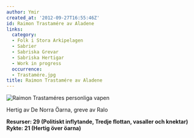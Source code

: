 ```yaml
---
author: Ymir
created_at: '2012-09-27T16:55:46Z'
id: Raimon Trastamére av Aladene
links:
  category:
  - Folk i Stora Arkipelagen
  - Sabrier
  - Sabriska Grevar
  - Sabriska Hertigar
  - Work in progress
  occurrence:
  - Trastamére.jpg
title: Raimon Trastamére av Aladene
---
```


![Raimon Trastaméres personliga vapen]

Hertig av De Norra Öarna, greve av Ralo

**Resurser: 29 (Politiskt inflytande, Tredje flottan, vasaller och knektar)**  \
**Rykte: 21 (Hertig över öarna)**

  [Raimon Trastaméres personliga vapen]: Trastamére.jpg "Raimon Trastaméres personliga vapen"